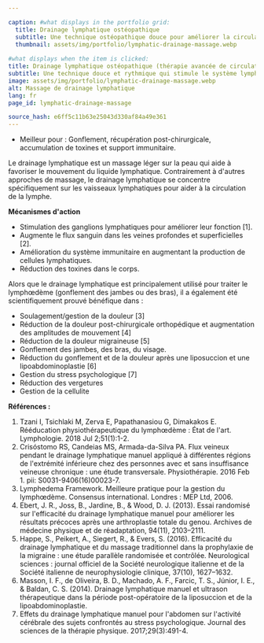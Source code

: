 ```yaml
---

caption: #what displays in the portfolio grid:
  title: Drainage lymphatique ostéopathique
  subtitle: Une technique ostéopathique douce pour améliorer la circulation, réduire la rétention de liquide et soutenir le processus naturel de détoxification du corps.
  thumbnail: assets/img/portfolio/lymphatic-drainage-massage.webp
  
#what displays when the item is clicked:
title: Drainage lymphatique ostéopathique (thérapie avancée de circulation et de désintoxication)
subtitle: Une technique douce et rythmique qui stimule le système lymphatique pour favoriser la détoxification, réduire les gonflements et soutenir la fonction immunitaire. Cette approche est particulièrement bénéfique pour la récupération post-chirurgicale, l'inflammation et la rétention de liquide.
image: assets/img/portfolio/lymphatic-drainage-massage.webp
alt: Massage de drainage lymphatique
lang: fr
page_id: lymphatic-drainage-massage

source_hash: e6ff5c11b63e25043d330af84a49e361
---
```

- Meilleur pour : Gonflement, récupération post-chirurgicale, accumulation de toxines et support immunitaire.

Le drainage lymphatique est un massage léger sur la peau qui aide à favoriser le mouvement du liquide lymphatique. Contrairement à d'autres approches de massage, le drainage lymphatique se concentre spécifiquement sur les vaisseaux lymphatiques pour aider à la circulation de la lymphe.

**Mécanismes d'action**
- Stimulation des ganglions lymphatiques pour améliorer leur fonction [1].
- Augmente le flux sanguin dans les veines profondes et superficielles [2].
- Amélioration du système immunitaire en augmentant la production de cellules lymphatiques.
- Réduction des toxines dans le corps. 

Alors que le drainage lymphatique est principalement utilisé pour traiter le lymphœdème (gonflement des jambes ou des bras), il a également été scientifiquement prouvé bénéfique dans :
- Soulagement/gestion de la douleur [3]
- Réduction de la douleur post-chirurgicale orthopédique et augmentation des amplitudes de mouvement [4]
- Réduction de la douleur migraineuse [5]
- Gonflement des jambes, des bras, du visage.
- Réduction du gonflement et de la douleur après une liposuccion et une lipoabdominoplastie [6]
- Gestion du stress psychologique [7]
- Réduction des vergetures
- Gestion de la cellulite

**Références :**
1. Tzani I, Tsichlaki M, Zerva E, Papathanasiou G, Dimakakos E. Rééducation physiothérapeutique du lymphœdème : État de l'art. Lymphologie. 2018 Jul 2;51(1):1-2.
2. Crisóstomo RS, Candeias MS, Armada-da-Silva PA. Flux veineux pendant le drainage lymphatique manuel appliqué à différentes régions de l'extrémité inférieure chez des personnes avec et sans insuffisance veineuse chronique : une étude transversale. Physiothérapie. 2016 Feb 1. pii: S0031-9406(16)00023-7.
3. Lymphedema Framework. Meilleure pratique pour la gestion du lymphœdème. Consensus international. Londres : MEP Ltd, 2006.
4. Ebert, J. R., Joss, B., Jardine, B., & Wood, D. J. (2013). Essai randomisé sur l'efficacité du drainage lymphatique manuel pour améliorer les résultats précoces après une arthroplastie totale du genou. Archives de médecine physique et de réadaptation, 94(11), 2103–2111.
5. Happe, S., Peikert, A., Siegert, R., & Evers, S. (2016). Efficacité du drainage lymphatique et du massage traditionnel dans la prophylaxie de la migraine : une étude parallèle randomisée et contrôlée. Neurological sciences : journal officiel de la Société neurologique italienne et de la Société italienne de neurophysiologie clinique, 37(10), 1627–1632.
6. Masson, I. F., de Oliveira, B. D., Machado, A. F., Farcic, T. S., Júnior, I. E., & Baldan, C. S. (2014). Drainage lymphatique manuel et ultrason thérapeutique dans la période post-opératoire de la liposuccion et de la lipoabdominoplastie.
7. Effets du drainage lymphatique manuel pour l'abdomen sur l'activité cérébrale des sujets confrontés au stress psychologique. Journal des sciences de la thérapie physique. 2017;29(3):491-4.